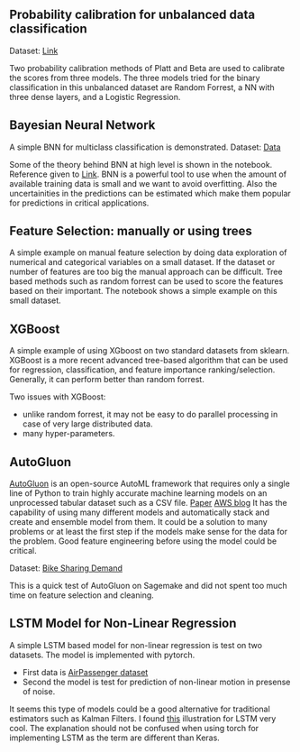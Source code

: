 ## Probability calibration for unbalanced data classification
Dataset: [Link](https://www.nature.com/articles/sdata201635.pdf)

Two probability calibration methods of Platt and Beta are used to calibrate the scores from three models. The three models tried for the binary classification in this unbalanced dataset are Random Forrest, a NN with three dense layers, and a Logistic Regression.

## Bayesian Neural Network
A simple BNN for multiclass classification is demonstrated.
Dataset: [Data](https://archive.ics.uci.edu/ml/datasets/wine)

Some of the theory behind BNN at high level is shown in the notebook. Reference given to [Link](https://arxiv.org/pdf/2007.06823.pdf).
BNN is a powerful tool to use when the amount of available training data is small and we want to avoid overfitting. Also the uncertainities in the predictions can be estimated which make them popular for predictions in critical applications.

## Feature Selection: manually or using trees
A simple example on manual feature selection by doing data exploration of numerical and categorical variables on a small dataset.
If the dataset or number of features are too big the manual approach can be difficult. Tree based methods such as random forrest can be used to score the features based on their important. The notebook shows a simple example on this small dataset.

## XGBoost
A simple example of using XGboost on two standard datasets from sklearn. XGBoost is a more recent advanced tree-based algorithm that can be used for regression, classification, and feature importance ranking/selection. Generally, it can perform better than random forrest.

Two issues with XGBoost:
- unlike random forrest, it may not be easy to do parallel processing in case of very large distributed data.
- many hyper-parameters.

## AutoGluon

[AutoGluon](https://auto.gluon.ai/stable/index.html) is an open-source AutoML framework that requires only a single line of Python to train highly accurate machine learning models on an unprocessed tabular dataset such as a CSV file. [Paper](https://arxiv.org/abs/2003.06505) [AWS blog](https://aws.amazon.com/blogs/opensource/machine-learning-with-autogluon-an-open-source-automl-library/)
It has the capability of using many different models and automatically stack and create and ensemble model from them. It could be a solution to many problems or at least the first step if the models make sense for the data for the problem. Good feature engineering before using the model could be critical.

Dataset: [Bike Sharing Demand](https://www.kaggle.com/c/bike-sharing-demand)

This is a quick test of AutoGluon on Sagemake and did not spent too much time on feature selection and cleaning.

## LSTM Model for Non-Linear Regression
A simple LSTM based model for non-linear regression is test on two datasets. The model is implemented with pytorch.
- First data is [AirPassenger dataset](https://www.kaggle.com/datasets/rakannimer/air-passengers)
- Second the model is test for prediction of non-linear motion in presense of noise.

It seems this type of models could be a good alternative for traditional estimators such as Kalman Filters.
I found [this](https://github.com/MohammadFneish7/Keras_LSTM_Diagram) illustration for LSTM very cool. The explanation should not be confused when using torch for implementing LSTM as the term are different than Keras.
